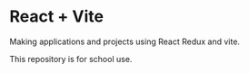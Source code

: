 # React + Vite
Making applications and projects using React Redux and vite. 

This repository is for school use. 
